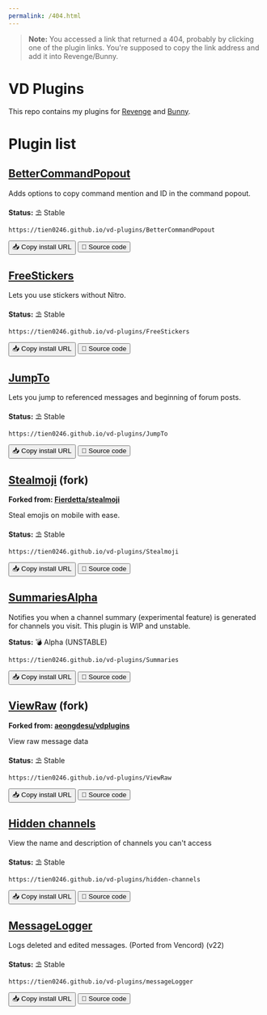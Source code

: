 ```yaml
---
permalink: /404.html
---
```

> **Note:** You accessed a link that returned a 404, probably by clicking one of the plugin links. You're supposed to copy the link address and add it into Revenge/Bunny.

# VD Plugins
This repo contains my plugins for [Revenge](https://github.com/revenge-mod) and [Bunny](https://github.com/pyoncord/Bunny).

# Plugin list
## [BetterCommandPopout](https://tien0246.github.io/vd-plugins/BetterCommandPopout)

Adds options to copy command mention and ID in the command popout.

**Status:** ⛱️ Stable

`https://tien0246.github.io/vd-plugins/BetterCommandPopout`

<button onClick="navigator.clipboard.writeText('https://tien0246.github.io/vd-plugins/BetterCommandPopout')">📥 Copy install URL</button> <a href="https://github.com/aliernfrog/vd-plugins/tree/master/plugins/BetterCommandPopout"><button>🧪 Source code</button></a>

## [FreeStickers](https://tien0246.github.io/vd-plugins/FreeStickers)

Lets you use stickers without Nitro.

**Status:** ⛱️ Stable

`https://tien0246.github.io/vd-plugins/FreeStickers`

<button onClick="navigator.clipboard.writeText('https://tien0246.github.io/vd-plugins/FreeStickers')">📥 Copy install URL</button> <a href="https://github.com/aliernfrog/vd-plugins/tree/master/plugins/FreeStickers"><button>🧪 Source code</button></a>

## [JumpTo](https://tien0246.github.io/vd-plugins/JumpTo)

Lets you jump to referenced messages and beginning of forum posts.

**Status:** ⛱️ Stable

`https://tien0246.github.io/vd-plugins/JumpTo`

<button onClick="navigator.clipboard.writeText('https://tien0246.github.io/vd-plugins/JumpTo')">📥 Copy install URL</button> <a href="https://github.com/aliernfrog/vd-plugins/tree/master/plugins/JumpTo"><button>🧪 Source code</button></a>

## [Stealmoji](https://tien0246.github.io/vd-plugins/Stealmoji) (fork)

**Forked from: [Fierdetta/stealmoji](https://github.com/Fierdetta/stealmoji)**

Steal emojis on mobile with ease.

**Status:** ⛱️ Stable

`https://tien0246.github.io/vd-plugins/Stealmoji`

<button onClick="navigator.clipboard.writeText('https://tien0246.github.io/vd-plugins/Stealmoji')">📥 Copy install URL</button> <a href="https://github.com/aliernfrog/vd-plugins/tree/master/plugins/Stealmoji"><button>🧪 Source code</button></a>

## [SummariesAlpha](https://tien0246.github.io/vd-plugins/Summaries)

Notifies you when a channel summary (experimental feature) is generated for channels you visit. This plugin is WIP and unstable.

**Status:** 💣 Alpha (UNSTABLE)

`https://tien0246.github.io/vd-plugins/Summaries`

<button onClick="navigator.clipboard.writeText('https://tien0246.github.io/vd-plugins/Summaries')">📥 Copy install URL</button> <a href="https://github.com/aliernfrog/vd-plugins/tree/master/plugins/Summaries"><button>🧪 Source code</button></a>

## [ViewRaw](https://tien0246.github.io/vd-plugins/ViewRaw) (fork)

**Forked from: [aeongdesu/vdplugins](https://github.com/aeongdesu/vdplugins)**

View raw message data

**Status:** ⛱️ Stable

`https://tien0246.github.io/vd-plugins/ViewRaw`

<button onClick="navigator.clipboard.writeText('https://tien0246.github.io/vd-plugins/ViewRaw')">📥 Copy install URL</button> <a href="https://github.com/aliernfrog/vd-plugins/tree/master/plugins/ViewRaw"><button>🧪 Source code</button></a>

## [Hidden channels](https://tien0246.github.io/vd-plugins/hidden-channels)

View the name and description of channels you can't access

**Status:** ⛱️ Stable

`https://tien0246.github.io/vd-plugins/hidden-channels`

<button onClick="navigator.clipboard.writeText('https://tien0246.github.io/vd-plugins/hidden-channels')">📥 Copy install URL</button> <a href="https://github.com/aliernfrog/vd-plugins/tree/master/plugins/hidden-channels"><button>🧪 Source code</button></a>

## [MessageLogger](https://tien0246.github.io/vd-plugins/messageLogger)

Logs deleted and edited messages. (Ported from Vencord) (v22)

**Status:** ⛱️ Stable

`https://tien0246.github.io/vd-plugins/messageLogger`

<button onClick="navigator.clipboard.writeText('https://tien0246.github.io/vd-plugins/messageLogger')">📥 Copy install URL</button> <a href="https://github.com/aliernfrog/vd-plugins/tree/master/plugins/messageLogger"><button>🧪 Source code</button></a>